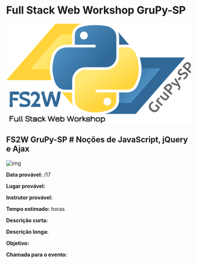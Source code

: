 # Full Stack Web Workshop GruPy-SP

![fs2w](img/fs2w.png)

## FS2W GruPy-SP # Noções de JavaScript, jQuery e Ajax

![img](http://daniellfeijo.com/wp-content/uploads/2015/09/201509080032-825x384.png)

**Data provável:** /17

**Lugar provável:** 

**Instrutor provável:** 

**Tempo estimado:**  horas

**Descrição curta:**


**Descrição longa:**


**Objetivo:**



**Chamada para o evento:**

